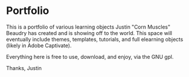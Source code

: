 # Portfolio
This is a portfolio of various learning objects Justin "Corn Muscles" Beaudry has created and is showing off to the world. This space will eventually include themes, templates, tutorials, and full elearning objects (likely in Adobe Captivate).

Everything here is free to use, download, and enjoy, via the GNU gpl.

Thanks,
Justin
